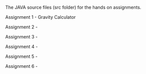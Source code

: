 The JAVA source files (src folder) for the hands on assignments.

Assignment 1 - Gravity Calculator

Assignment 2 - 

Assignment 3 - 

Assignment 4 - 

Assignment 5 - 

Assignment 6 - 
